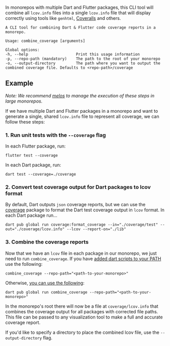 In monorepos with multiple Dart and Flutter packages, this CLI tool will combine all `lcov.info` files into a single `lcov.info` file that will display correctly using tools like `genhtml`, [Coveralls](https://coveralls.io/) and others.

```
A CLI tool for combining Dart & Flutter code coverage reports in a monorepo.

Usage: combine_coverage [arguments]

Global options:
-h, --help                     Print this usage information
-p, --repo-path (mandatory)    The path to the root of your monorepo
-o, --output-directory         The path where you want to output the combined coverage file. Defaults to <repo-path>/coverage
```

## Example
*Note: We recommend [melos](https://melos.invertase.dev/) to manage the execution of these steps in large monorepos.*

If we have multiple Dart and Flutter packages in a monorepo and want to generate a single, shared `lcov.info` file to represent all coverage, we can follow these steps:

### 1. Run unit tests with the `--coverage` flag
In each Flutter package, run: 
```
flutter test --coverage
```

In each Dart package, run:
```
dart test --coverage=./coverage
```

### 2. Convert test coverage output for Dart packages to lcov format
By default, Dart outputs `json` coverage reports, but we can use the [coverage](https://pub.dev/packages/coverage) package to format the Dart test coverage output in `lcov` format. In each Dart package run...

```
dart pub global run coverage:format_coverage --in="./coverage/test" --out="./coverage/lcov.info" --lcov --report-on="./lib"
```

### 3. Combine the coverage reports
Now that we have an `lcov` file in each package in our monorepo, we just need to run `combine_coverage`. If you have [added dart scripts to your PATH](https://dart.dev/tools/pub/cmd/pub-global#running-a-script-from-your-path) use the following:

```
combine_coverage --repo-path="<path-to-your-monorepo>"
```

Otherwise, [you can use the following](https://dart.dev/tools/pub/cmd/pub-global#running-a-script-using-pub-global-run):

```
dart pub global run combine_coverage --repo-path="<path-to-your-monorepo>"
```

In the monorepo's root there will now be a file at `coverage/lcov.info` that combines the coverage output for all packages with corrected file paths. This file can be passed to any visualization tool to make a full and accurate coverage report.

If you'd like to specify a directory to place the combined lcov file, use the `--output-directory` flag.